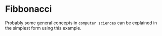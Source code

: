 # Fibbonacci

Probably some general concepts in `computer sciences` can be explained in the simplest form using this example.

